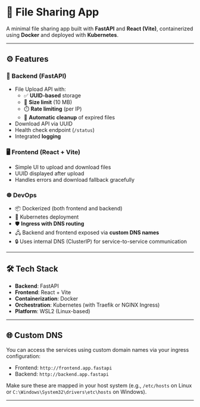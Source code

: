 # 📁 File Sharing App

A minimal file sharing app built with **FastAPI** and **React (Vite)**, containerized using **Docker** and deployed with **Kubernetes**.

---

## ⚙️ Features

### 🚀 Backend (FastAPI)
- File Upload API with:
  - ✅ **UUID-based** storage
  - 📏 **Size limit** (10 MB)
  - ⏱️ **Rate limiting** (per IP)
  - 🧹 **Automatic cleanup** of expired files
- Download API via UUID
- Health check endpoint (`/status`)
- Integrated **logging**

### 🖥️ Frontend (React + Vite)
- Simple UI to upload and download files
- UUID displayed after upload
- Handles errors and download fallback gracefully

### ☸️ DevOps
- 📦 Dockerized (both frontend and backend)
- 🧩 Kubernetes deployment
- 🛡️ **Ingress with DNS routing**
- 🖧 Backend and frontend exposed via **custom DNS names**
- 🔒 Uses internal DNS (ClusterIP) for service-to-service communication

---

## 🛠️ Tech Stack
- **Backend**: FastAPI
- **Frontend**: React + Vite
- **Containerization**: Docker
- **Orchestration**: Kubernetes (with Traefik or NGINX Ingress)
- **Platform**: WSL2 (Linux-based)

---

## 🌐 Custom DNS
You can access the services using custom domain names via your ingress configuration:
- Frontend: `http://frontend.app.fastapi`
- Backend: `http://backend.app.fastapi`

Make sure these are mapped in your host system (e.g., `/etc/hosts` on Linux or `C:\Windows\System32\drivers\etc\hosts` on Windows).

---


